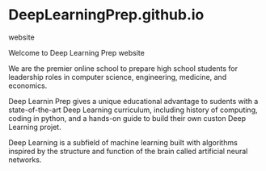 # DeepLearningPrep.github.io
website

Welcome to Deep Learning Prep website 

We are the premier online school to prepare high school students for leadership roles in computer science, engineering, medicine, and economics.

Deep Learnin Prep gives a unique educational advantage to sudents with a state-of-the-art Deep Learning curriculum, including history of computing, coding in python, and a hands-on guide to build their own custon Deep Learning projet.

Deep Learning is a subfield of machine learning built with algorithms inspired by the structure and function of the brain called artificial neural networks.
